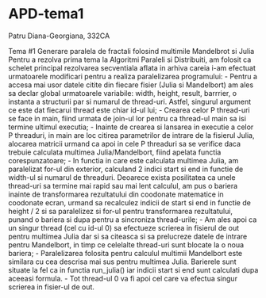 # APD-tema1

Patru Diana-Georgiana, 332CA

 Tema #1 Generare paralela de fractali folosind multimile Mandelbrot si Julia
Pentru a rezolva prima tema la Algoritmi Paraleli si Distribuiti, am
folosit ca schelet principal rezolvarea secventiala aflata in arhiva careia
i-am efectuat urmatoarele modificari pentru a realiza paralelizarea 
programului:
    - Pentru a accesa mai usor datele citite din fiecare fisier (Julia si 
Mandelbort) am ales sa declar global urmatoarele variabile: width, height, 
result, barrrier, o instanta a structurii par si numarul de thread-uri. Astfel,
singurul argument ce este dat fiecarui thread este chiar id-ul lui; 
    - Crearea celor P thread-uri se face in main, fiind urmata de join-ul lor
pentru ca thread-ul main sa isi termine ultimul executia;
    - Inainte de crearea si lansarea in executie a celor P threaduri, in main
are loc citirea parametrilor de intrare de la fisierul Julia, alocarea matricii
urmand ca apoi in cele P threaduri sa se verifice daca trebuie calculata
multimea Julia/Mandelbort, fiind apelata functia corespunzatoare;
    - In functia in care este calculata multimea Julia, am paralelizat for-ul
din exterior, calculand 2 indici start si end in functie de width-ul si numarul
de threaduri. Deoarece exista posilitatea ca unele thread-uri sa termine mai 
rapid sau mai lent calculul, am pus o bariera inainte de transformarea 
rezultatului din coodonate matematice in coodonate ecran, urmand sa recalculez
indicii de start si end in functie de height / 2 si sa paralelizez si for-ul
pentru transformarea rezultatului, punand o bariera si dupa pentru a sincroniza 
thread-urile;
    - Am ales apoi ca un singur thread (cel cu id-ul 0) sa efectueze scrierea 
in fisierul de out pentru multimea Julia dar si sa citeasca si sa prelucreze
datele de intrare pentru Mandelbort, in timp ce celelalte thread-uri sunt
blocate la o noua bariera;
    - Paralelizarea folosita pentru calculul multimii Mandelbort este similara
cu cea descrisa mai sus pentru multimea Julia. Barierele sunt situate la fel 
ca in functia run_julia() iar indicii start si end sunt calculati dupa aceeasi
formula.
    - Tot thread-ul 0 va fi apoi cel care va efectua singur scrierea in 
fisier-ul de out. 
